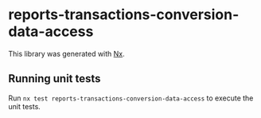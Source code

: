 # reports-transactions-conversion-data-access

This library was generated with [Nx](https://nx.dev).

## Running unit tests

Run `nx test reports-transactions-conversion-data-access` to execute the unit tests.
